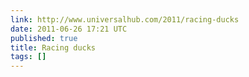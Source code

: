 ```yaml
---
link: http://www.universalhub.com/2011/racing-ducks
date: 2011-06-26 17:21 UTC
published: true
title: Racing ducks
tags: []
---
```



